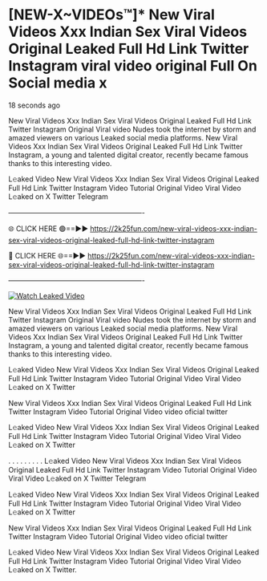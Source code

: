 # [NEW-X~VIDEOs™]* New Viral Videos Xxx Indian Sex Viral Videos Original Leaked Full Hd Link Twitter Instagram viral video original Full On Social media x

18 seconds ago

New Viral Videos Xxx Indian Sex Viral Videos Original Leaked Full Hd Link Twitter Instagram Original Viral video Nudes took the internet by storm and amazed viewers on various Leaked social media platforms. New Viral Videos Xxx Indian Sex Viral Videos Original Leaked Full Hd Link Twitter Instagram, a young and talented digital creator, recently became famous thanks to this interesting video.

L𝚎aked Video New Viral Videos Xxx Indian Sex Viral Videos Original Leaked Full Hd Link Twitter Instagram Video Tutorial Original Video Viral Video L𝚎aked on X Twitter Telegram

———————————————————-

🌐 CLICK HERE 🟢==►► https://2k25fun.com/new-viral-videos-xxx-indian-sex-viral-videos-original-leaked-full-hd-link-twitter-instagram

🔴 CLICK HERE 🌐==►► https://2k25fun.com/new-viral-videos-xxx-indian-sex-viral-videos-original-leaked-full-hd-link-twitter-instagram

———————————————————-

[![Watch Leaked Video](https://miro.medium.com/v2/resize:fit:828/format:webp/1*cilzJN44JGOrTw9NJCrNHA.gif "Watch Leaked Video")](https://2k25fun.com/new-viral-videos-xxx-indian-sex-viral-videos-original-leaked-full-hd-link-twitter-instagram)

New Viral Videos Xxx Indian Sex Viral Videos Original Leaked Full Hd Link Twitter Instagram Original Viral video Nudes took the internet by storm and amazed viewers on various Leaked social media platforms. New Viral Videos Xxx Indian Sex Viral Videos Original Leaked Full Hd Link Twitter Instagram, a young and talented digital creator, recently became famous thanks to this interesting video.

L𝚎aked Video New Viral Videos Xxx Indian Sex Viral Videos Original Leaked Full Hd Link Twitter Instagram Video Tutorial Original Video Viral Video L𝚎aked on X Twitter

New Viral Videos Xxx Indian Sex Viral Videos Original Leaked Full Hd Link Twitter Instagram Video Tutorial Original Video video oficial twitter

L𝚎aked Video New Viral Videos Xxx Indian Sex Viral Videos Original Leaked Full Hd Link Twitter Instagram Video Tutorial Original Video Viral Video L𝚎aked on X Twitter

. . . . . . . . . L𝚎aked Video New Viral Videos Xxx Indian Sex Viral Videos Original Leaked Full Hd Link Twitter Instagram Video Tutorial Original Video Viral Video L𝚎aked on X Twitter Telegram

L𝚎aked Video New Viral Videos Xxx Indian Sex Viral Videos Original Leaked Full Hd Link Twitter Instagram Video Tutorial Original Video Viral Video L𝚎aked on X Twitter

New Viral Videos Xxx Indian Sex Viral Videos Original Leaked Full Hd Link Twitter Instagram Video Tutorial Original Video video oficial twitter

L𝚎aked Video New Viral Videos Xxx Indian Sex Viral Videos Original Leaked Full Hd Link Twitter Instagram Video Tutorial Original Video Viral Video L𝚎aked on X Twitter.